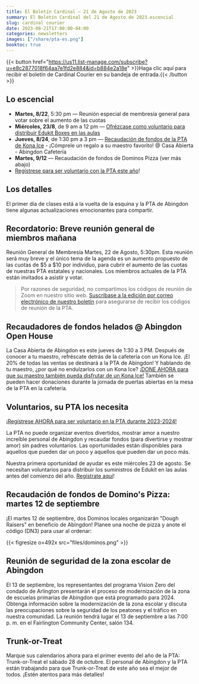 ```yaml
---
title: El Boletín Cardinal — 21 de Agosto de 2023
summary: El Boletín Cardinal del 21 de Agosto de 2023.escencial
slug: cardinal courier
date: 2023-08-21T17:00:00-04:00
categories: newsletters
images: ["/share/pta-es.png"]
booktoc: true
---
```


{{< button href="https://us11.list-manage.com/subscribe?u=e8c2877018f64aa7e1fd2e884&id=b884e2a18e" >}}Haga clic aquí para recibir el boletín de Cardinal Courier en su bandeja de entrada.{{< /button >}}

## Lo escencial

- **Martes, 8/22**, 5:30 pm — Reunión especial de membresía general para votar sobre el aumento de las cuotas
- **Miércoles, 23/8**, de 9 am a 12 pm — [Ofrézcase como voluntario para distribuir Edukit Boxes en las aulas](https://www.signupgenius.com/go/20F084EA5A622A6FF2-abingdon1)
- **Jueves, 8/24**, de 1:30 pm a 3 pm — [Recaudación de fondos de la PTA de Kona Ice](https://abingdonpta.memberhub.com/store/items/887833) - ¡Cómprele un regalo a su maestro favorito! @ Casa Abierta - Abingdon Cafetería
- **Martes, 9/12** — Recaudación de fondos de Dominos Pizza (ver más abajo)
- [Regístrese para ser voluntario con la PTA este año](https://docs.google.com/forms/u/2/d/e/1FAIpQLSf50HFDkNfDxP5VfE2LzsxKbUPZdmRGQTeNEUhXkU_qLCLWZQ/viewform?usp=sf_link)!

## Los detalles
El primer día de clases está a la vuelta de la esquina y la PTA de Abingdon tiene algunas actualizaciones emocionantes para compartir.

## Recordatorio: Breve reunión general de miembros mañana
Reunión General de Membresía Martes, 22 de Agosto, 5:30pm. Esta reunión será muy breve y el único tema de la agenda es un aumento propuesto de las cuotas de $5 a $10 por individuo, para cubrir el aumento de las cuotas de nuestras PTA estatales y nacionales. Los miembros actuales de la PTA están invitados a asistir y votar.
> Por razones de seguridad, no compartimos los códigos de reunión de Zoom en nuestro sitio web. [Suscríbase a la edición por correo electrónico de nuestro boletín](https://us11.list-manage.com/subscribe?u=e8c2877018f64aa7e1fd2e884&id=b884e2a18e) para asegurarse de recibir los códigos de reunión de la PTA.

## Recaudadores de fondos helados @ Abingdon Open House
La Casa Abierta de Abingdon es este jueves de 1:30 a 3 PM. Después de conocer a tu maestro, refréscate detrás de la cafetería con un Kona Ice. ¡El 20% de todas las ventas se destinará a la PTA de Abingdon! Y hablando de tu maestro, ¿por qué no endulzarlos con un Kona Ice? [¡DONE AHORA para que su maestro también pueda disfrutar de un Kona Ice!](https://abingdonpta.memberhub.com/store/items/887833) También se pueden hacer donaciones durante la jornada de puertas abiertas en la mesa de la PTA en la cafetería.

## Voluntarios, su PTA los necesita
[¡Regístrese AHORA para ser voluntario en la PTA durante 2023-2024!](https://docs.google.com/forms/u/2/d/e/1FAIpQLSf50HFDkNfDxP5VfE2LzsxKbUPZdmRGQTeNEUhXkU_qLCLWZQ/viewform?usp=sf_link)

La PTA no puede organizar eventos divertidos, mostrar amor a nuestro increíble personal de Abingdon y recaudar fondos (para divertirse y mostrar amor) sin padres voluntarios. Las oportunidades están disponibles para aquellos que pueden dar un poco y aquellos que pueden dar un poco más.

Nuestra primera oportunidad de ayudar es este miércoles 23 de agosto. Se necesitan voluntarios para distribuir los suministros de Edukit en las aulas antes del comienzo del año. [Regístrate aquí](https://www.signupgenius.com/go/20F084EA5A622A6FF2-abingdon1)!

## Recaudación de fondos de Domino's Pizza: martes 12 de septiembre
¡El martes 12 de septiembre, dos Dominos locales organizarán "Dough Raisers" en beneficio de Abingdon! Planee una noche de pizza y anote el código (DN3) para usar al ordenar:

{{< figresize o=492x src="files/dominos.png" >}}

## Reunión de seguridad de la zona escolar de Abingdon
El 13 de septiembre, los representantes del programa Vision Zero del condado de Arlington presentarán el proceso de modernización de la zona de escuelas primarias de Abingdon que está programado para 2024. Obtenga información sobre la modernización de la zona escolar y discuta las preocupaciones sobre la seguridad de los peatones y el tráfico en nuestra comunidad. La reunión tendrá lugar el 13 de septiembre a las 7:00 p. m. en el Fairlington Community Center, salón 134.

## Trunk-or-Treat
Marque sus calendarios ahora para el primer evento del año de la PTA: Trunk-or-Treat el sábado 28 de octubre. El personal de Abingdon y la PTA están trabajando para que Trunk-or-Treat de este año sea el mejor de todos. ¡Estén atentos para más detalles!